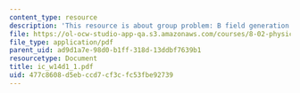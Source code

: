```yaml
---
content_type: resource
description: 'This resource is about group problem: B field generation.'
file: https://ol-ocw-studio-app-qa.s3.amazonaws.com/courses/8-02-physics-ii-electricity-and-magnetism-spring-2007/477c8608d5ebccd7cf3cfc53fbe92739_ic_w14d1_1.pdf
file_type: application/pdf
parent_uid: ad9d1a7e-98d0-b1ff-318d-13ddbf7639b1
resourcetype: Document
title: ic_w14d1_1.pdf
uid: 477c8608-d5eb-ccd7-cf3c-fc53fbe92739
---
```

